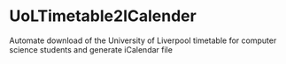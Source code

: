 # UoLTimetable2ICalender
Automate download of the University of Liverpool timetable for computer science students and generate iCalendar file
